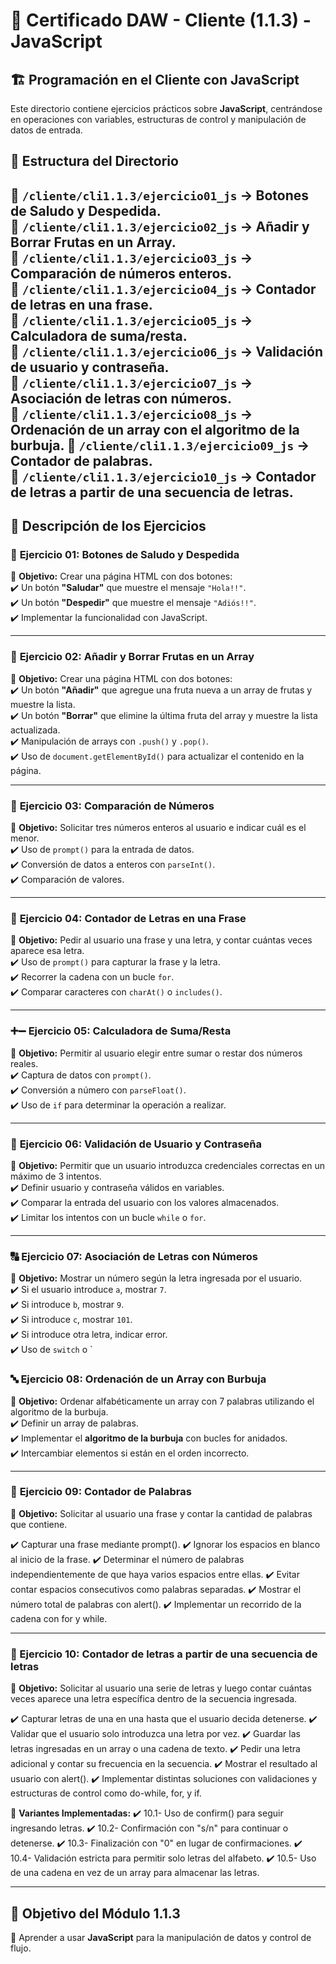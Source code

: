 # 📌 Certificado DAW - Cliente (1.1.3) - JavaScript  

## 🏗️ Programación en el Cliente con JavaScript  

Este directorio contiene ejercicios prácticos sobre **JavaScript**, centrándose en operaciones con variables, estructuras de control y manipulación de datos de entrada.  

## 📂 Estructura del Directorio  

📁 `/cliente/cli1.1.3/ejercicio01_js` → Botones de Saludo y Despedida.  
📁 `/cliente/cli1.1.3/ejercicio02_js` → Añadir y Borrar Frutas en un Array.  
📁 `/cliente/cli1.1.3/ejercicio03_js` → Comparación de números enteros.  
📁 `/cliente/cli1.1.3/ejercicio04_js` → Contador de letras en una frase.  
📁 `/cliente/cli1.1.3/ejercicio05_js` → Calculadora de suma/resta.  
📁 `/cliente/cli1.1.3/ejercicio06_js` → Validación de usuario y contraseña.  
📁 `/cliente/cli1.1.3/ejercicio07_js` → Asociación de letras con números.  
📁 `/cliente/cli1.1.3/ejercicio08_js` → Ordenación de un array con el algoritmo de la burbuja.
📁 `/cliente/cli1.1.3/ejercicio09_js` → Contador de palabras.    
📁 `/cliente/cli1.1.3/ejercicio10_js` → Contador de letras a partir de una secuencia de letras.
---

## 📌 Descripción de los Ejercicios  

### 👋 **Ejercicio 01: Botones de Saludo y Despedida**  
📌 **Objetivo:** Crear una página HTML con dos botones:  
✔️ Un botón **"Saludar"** que muestre el mensaje `"Hola!!"`.  
✔️ Un botón **"Despedir"** que muestre el mensaje `"Adiós!!"`.  
✔️ Implementar la funcionalidad con JavaScript.  

---

### 🍎 **Ejercicio 02: Añadir y Borrar Frutas en un Array**  
📌 **Objetivo:** Crear una página HTML con dos botones:  
✔️ Un botón **"Añadir"** que agregue una fruta nueva a un array de frutas y muestre la lista.  
✔️ Un botón **"Borrar"** que elimine la última fruta del array y muestre la lista actualizada.  
✔️ Manipulación de arrays con `.push()` y `.pop()`.  
✔️ Uso de `document.getElementById()` para actualizar el contenido en la página.  

---

### 🔢 **Ejercicio 03: Comparación de Números**  
📌 **Objetivo:** Solicitar tres números enteros al usuario e indicar cuál es el menor.  
✔️ Uso de `prompt()` para la entrada de datos.  
✔️ Conversión de datos a enteros con `parseInt()`.  
✔️ Comparación de valores.  

---

### 🔡 **Ejercicio 04: Contador de Letras en una Frase**  
📌 **Objetivo:** Pedir al usuario una frase y una letra, y contar cuántas veces aparece esa letra.  
✔️ Uso de `prompt()` para capturar la frase y la letra.  
✔️ Recorrer la cadena con un bucle `for`.  
✔️ Comparar caracteres con `charAt()` o `includes()`.  

---

### ➕➖ **Ejercicio 05: Calculadora de Suma/Resta**  
📌 **Objetivo:** Permitir al usuario elegir entre sumar o restar dos números reales.  
✔️ Captura de datos con `prompt()`.  
✔️ Conversión a número con `parseFloat()`.  
✔️ Uso de `if` para determinar la operación a realizar.  

---

### 🔑 **Ejercicio 06: Validación de Usuario y Contraseña**  
📌 **Objetivo:** Permitir que un usuario introduzca credenciales correctas en un máximo de 3 intentos.  
✔️ Definir usuario y contraseña válidos en variables.  
✔️ Comparar la entrada del usuario con los valores almacenados.  
✔️ Limitar los intentos con un bucle `while` o `for`.  

---

### 🔠 **Ejercicio 07: Asociación de Letras con Números**  
📌 **Objetivo:** Mostrar un número según la letra ingresada por el usuario.  
✔️ Si el usuario introduce `a`, mostrar `7`.  
✔️ Si introduce `b`, mostrar `9`.  
✔️ Si introduce `c`, mostrar `101`.  
✔️ Si introduce otra letra, indicar error.  
✔️ Uso de `switch` o `

### 🔤 **Ejercicio 08: Ordenación de un Array con Burbuja**  
📌 **Objetivo:** Ordenar alfabéticamente un array con 7 palabras utilizando el algoritmo de la burbuja.  
✔️ Definir un array de palabras.  
✔️ Implementar el **algoritmo de la burbuja** con bucles  for anidados.  
✔️ Intercambiar elementos si están en el orden incorrecto.  

---

### 📝 **Ejercicio 09: Contador de Palabras**
📌 **Objetivo:** Solicitar al usuario una frase y contar la cantidad de palabras que contiene.

✔️ Capturar una frase mediante prompt().
✔️ Ignorar los espacios en blanco al inicio de la frase.
✔️ Determinar el número de palabras independientemente de que haya varios espacios entre ellas.
✔️ Evitar contar espacios consecutivos como palabras separadas.
✔️ Mostrar el número total de palabras con alert().
✔️ Implementar un recorrido de la cadena con for y while.

---

### 🔡 Ejercicio 10: Contador de letras a partir de una secuencia de letras
📌 **Objetivo:** Solicitar al usuario una serie de letras y luego contar cuántas veces aparece una letra específica dentro de la secuencia ingresada.

✔️ Capturar letras de una en una hasta que el usuario decida detenerse.
✔️ Validar que el usuario solo introduzca una letra por vez.
✔️ Guardar las letras ingresadas en un array o una cadena de texto.
✔️ Pedir una letra adicional y contar su frecuencia en la secuencia.
✔️ Mostrar el resultado al usuario con alert().
✔️ Implementar distintas soluciones con validaciones y estructuras de control como do-while, for, y if.

📌 **Variantes Implementadas:**
✔️ 10.1- Uso de confirm() para seguir ingresando letras.
✔️ 10.2- Confirmación con "s/n" para continuar o detenerse.
✔️ 10.3- Finalización con "0" en lugar de confirmaciones.
✔️ 10.4- Validación estricta para permitir solo letras del alfabeto.
✔️ 10.5- Uso de una cadena en vez de un array para almacenar las letras.

---

## 🎯 **Objetivo del Módulo 1.1.3**  
📌 Aprender a usar **JavaScript** para la manipulación de datos y control de flujo.